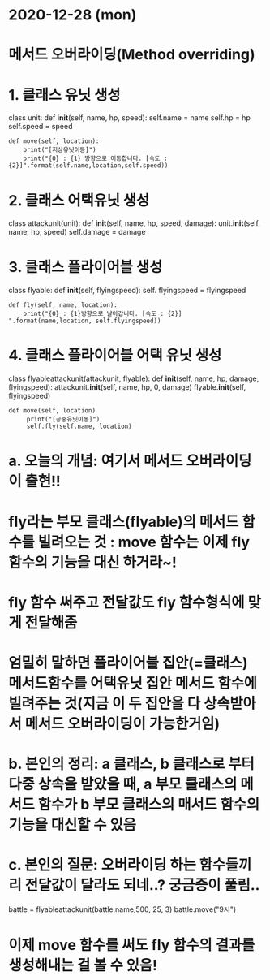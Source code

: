 # 2020-12-28 (mon)
# 메서드 오버라이딩(Method overriding)


# 1. 클래스 유닛 생성

class unit:
    def __init__(self, name, hp, speed):
        self.name = name
        self.hp = hp
        self.speed = speed

    def move(self, location):
        print("[지상유닛이동]")
        print("{0} : {1} 방향으로 이동합니다. [속도 : {2}]".format(self.name,location,self.speed))



# 2. 클래스 어택유닛 생성

class attackunit(unit):
    def __init__(self, name, hp, speed, damage):
         unit.__init__(self, name, hp, speed) 
         self.damage = damage
         
         
         
# 3. 클래스 플라이어블 생성

class flyable:
    def __init__(self, flyingspeed):
        self. flyingspeed = flyingspeed

    def fly(self, name, location): 
        print("{0} : {1}방향으로 날아갑니다. [속도 : {2}] ".format(name,location, self.flyingspeed))



# 4. 클래스 플라이어블 어택 유닛 생성

class flyableattackunit(attackunit, flyable):
    def __init__(self, name, hp, damage, flyingspeed):
         attackunit.__init__(self, name, hp, 0, damage) 
         flyable.__init__(self, flyingspeed)

    def move(self, location)
         print("[공중유닛이동]")
         self.fly(self.name, location) 
         
         
 # a. 오늘의 개념: 여기서 메서드 오버라이딩이 출현!!
 # fly라는 부모 클래스(flyable)의 메서드 함수를 빌려오는 것 : move 함수는 이제 fly 함수의 기능을 대신 하거라~! 
 # fly 함수 써주고 전달값도 fly 함수형식에 맞게 전달해줌
 # 엄밀히 말하면 플라이어블 집안(=클래스) 메서드함수를 어택유닛 집안 메서드 함수에 빌려주는 것(지금 이 두 집안을 다 상속받아서 메서드 오버라이딩이 가능한거임)
 # b. 본인의 정리: a 클래스, b 클래스로 부터 다중 상속을 받았을 때, a 부모 클래스의 메서드 함수가 b 부모 클래스의 매서드 함수의 기능을 대신할 수 있음
 # c. 본인의 질문: 오버라이딩 하는 함수들끼리 전달값이 달라도 되네..? 궁금증이 풀림..



battle = flyableattackunit(battle.name,500, 25, 3)
battle.move("9시")
 # 이제 move 함수를 써도 fly 함수의 결과를 생성해내는 걸 볼 수 있음!
